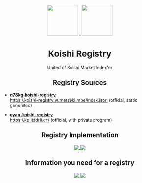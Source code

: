 <div align="center">
  <img width="100px" src="https://koishi.chat/logo.png"/>
  <b> . </b>
  <img width="100px" src="https://static-production.npmjs.com/f1786e9b7cba9753ca7b9c40e8b98f67.png"/>
</div>
<h1 align="center">Koishi Registry</h1>
<p align="center">United of Koishi Market Index'er</p>

<h2 align="center">
  Registry Sources
</h2>

- **[q78kg-koishi-registry](https://github.com/koishi-registry/q78kg-koishi-registry)**  
  https://koishi-registry.yumetsuki.moe/index.json (official, static generated)

- **[cyan-koishi-registry](https://github.com/koishi-registry/cyan-koishi-registry)**  
  https://kp.itzdrli.cc/ (official, with private program)

<h2 align="center">
  Registry Implementation
</h2>

<div align="center">
<a href="https://github.com/Hoshino-Yumetsuki/koishi-registry/">
  <img align="center" src="https://readme-status.cyans.me/api/pin/?username=koishi-registry&repo=q78kg-koishi-registry&theme=dracula" />
</a>

<a href="https://github.com/koishi-registry/cyan-koishi-registry/">
  <img align="center" src="https://readme-status.cyans.me/api/pin/?username=koishi-registry&repo=cyan-koishi-registry&theme=dracula" />
</a>
</div>

<h2 align="center">
  Information you need for a registry
</h2>

<div align="center">
<a href="https://github.com/koishi-registry/categories/">
  <img align="center" src="https://readme-status.cyans.me/api/pin/?username=koishi-registry&repo=categories&theme=dracula" />
</a>

<a href="https://github.com/koishi-registry/insecures/">
<img align="center" src="https://readme-status.cyans.me/api/pin/?username=koishi-registry&repo=insecures&theme=dracula" />
</a>
</div>
